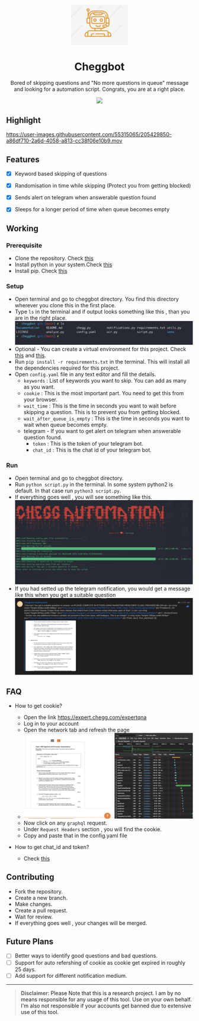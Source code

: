 <p align="center">
  <img src="./images/icon.png" width="154" />
  <h1 align="center">Cheggbot</h1>
  <p align="center">Bored of skipping questions and "No more questions in queue" message and looking for a automation script. Congrats, you are at a right place.</p>
  <p align="center">
    <a href="https://www.python.org/">
    	<img src="https://img.shields.io/badge/built%20with-Python3-red.svg" />
    </a>
  </p>
</p>

## Highlight
https://user-images.githubusercontent.com/55315065/205429850-a86df710-2a6d-4058-a813-cc38f06e10b9.mov


## Features
- [x] Keyword based skipping of questions
- [x] Randomisation in time while skipping (Protect you from getting blocked)
- [x] Sends alert on telegram when answerable question found
- [x] Sleeps for a longer period of time when queue becomes empty


## Working
### Prerequisite
- Clone the repository. Check [this](https://docs.github.com/en/repositories/creating-and-managing-repositories/cloning-a-repository)
 - Install python in your system.Check [this](https://topictrick.com/install-python-on-any-platform/)
 - Install pip. Check [this](https://www.geeksforgeeks.org/how-to-install-pip-on-windows/)

### Setup
- Open terminal and go to cheggbot directory. You find this directory wherever you clone this in the first place.
- Type ```ls``` in the terminal and if output looks something like this , than you are in the right place.
![Home Directory](./images/Home%20Directory.png)
- Optional - You can create a virtual environment for this project. Check [this](https://docs.python.org/3/tutorial/venv.html) and [this](https://www.geeksforgeeks.org/python-virtual-environment/).
- Run ```pip install -r requirements.txt``` in the terminal. This will install all the dependencies required for this project.
- Open ```config.yaml``` file in any text editor and fill the details.
  - ```keywords``` : List of keywords you want to skip. You can add as many as you want.
  - ```cookie``` : This is the most important part. You need to get this from your browser.
  - ```wait_time``` : This is the time in seconds you want to wait before skipping a question. This is to prevent you from getting blocked.
  - ```wait_after_queue_is_empty``` : This is the time in seconds you want to wait when queue becomes empty.
  - telegram - If you want to get alert on telegram when answerable question found.
    - ```token``` : This is the token of your telegram bot.
    - ```chat_id``` : This is the chat id of your telegram bot.

### Run
- Open terminal and go to cheggbot directory.
- Run ```python script.py``` in the terminal. In some system python2 is default. In that case run ```python3 script.py```.
- If everything goes well , you will see something like this.
!["Script Running"](./images/Script%20Running.png)
- If you had setted up the telegram notification, you would get a message like this when you get a suitable question
!["Telegram Notification"](./images/Telegram%20Notification.png)

## FAQ
- How to get cookie?
  - Open the link https://expert.chegg.com/expertqna
  - Log in to your account
  - Open the network tab and refresh the page
  - !["Network Tab](./images/Find%20Cookie.png)
  - Now click on any ```graphql``` request.
  - Under ```Request Headers``` section , you will find the cookie.
  - Copy and paste that in the config.yaml file

- How to get chat_id and token?
  - Check [this](https://help.nethunt.com/en/articles/6253243-how-to-make-an-api-call-to-the-telegram-channel)


## Contributing
- Fork the repository.
- Create a new branch.
- Make changes.
- Create a pull request.
- Wait for review.
- If everything goes well , your changes will be merged.

## Future Plans
- [ ] Better ways to identify good questions and bad questions.
- [ ] Support for auto refershing of cookie as cookie get expired in roughly 25 days.
- [ ] Add support for different notification medium.

---

> **Disclaimer**<a name="disclaimer" />: Please Note that this is a research project. I am by no means responsible for any usage of this tool. Use on your own behalf. I'm also not responsible if your accounts get banned due to extensive use of this tool.

